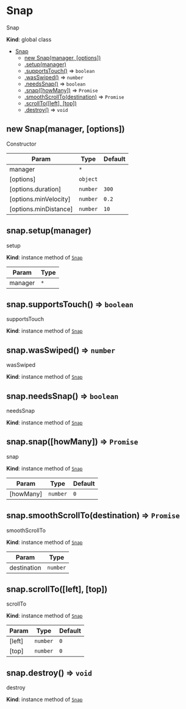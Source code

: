 <a name="Snap"></a>

# Snap
Snap

**Kind**: global class  

* [Snap](#Snap)
    * [new Snap(manager, [options])](#new_Snap_new)
    * [.setup(manager)](#Snap+setup)
    * [.supportsTouch()](#Snap+supportsTouch) ⇒ <code>boolean</code>
    * [.wasSwiped()](#Snap+wasSwiped) ⇒ <code>number</code>
    * [.needsSnap()](#Snap+needsSnap) ⇒ <code>boolean</code>
    * [.snap([howMany])](#Snap+snap) ⇒ <code>Promise</code>
    * [.smoothScrollTo(destination)](#Snap+smoothScrollTo) ⇒ <code>Promise</code>
    * [.scrollTo([left], [top])](#Snap+scrollTo)
    * [.destroy()](#Snap+destroy) ⇒ <code>void</code>

<a name="new_Snap_new"></a>

## new Snap(manager, [options])
Constructor


| Param | Type | Default |
| --- | --- | --- |
| manager | <code>\*</code> |  | 
| [options] | <code>object</code> |  | 
| [options.duration] | <code>number</code> | <code>300</code> | 
| [options.minVelocity] | <code>number</code> | <code>0.2</code> | 
| [options.minDistance] | <code>number</code> | <code>10</code> | 

<a name="Snap+setup"></a>

## snap.setup(manager)
setup

**Kind**: instance method of [<code>Snap</code>](#Snap)  

| Param | Type |
| --- | --- |
| manager | <code>\*</code> | 

<a name="Snap+supportsTouch"></a>

## snap.supportsTouch() ⇒ <code>boolean</code>
supportsTouch

**Kind**: instance method of [<code>Snap</code>](#Snap)  
<a name="Snap+wasSwiped"></a>

## snap.wasSwiped() ⇒ <code>number</code>
wasSwiped

**Kind**: instance method of [<code>Snap</code>](#Snap)  
<a name="Snap+needsSnap"></a>

## snap.needsSnap() ⇒ <code>boolean</code>
needsSnap

**Kind**: instance method of [<code>Snap</code>](#Snap)  
<a name="Snap+snap"></a>

## snap.snap([howMany]) ⇒ <code>Promise</code>
snap

**Kind**: instance method of [<code>Snap</code>](#Snap)  

| Param | Type | Default |
| --- | --- | --- |
| [howMany] | <code>number</code> | <code>0</code> | 

<a name="Snap+smoothScrollTo"></a>

## snap.smoothScrollTo(destination) ⇒ <code>Promise</code>
smoothScrollTo

**Kind**: instance method of [<code>Snap</code>](#Snap)  

| Param | Type |
| --- | --- |
| destination | <code>number</code> | 

<a name="Snap+scrollTo"></a>

## snap.scrollTo([left], [top])
scrollTo

**Kind**: instance method of [<code>Snap</code>](#Snap)  

| Param | Type | Default |
| --- | --- | --- |
| [left] | <code>number</code> | <code>0</code> | 
| [top] | <code>number</code> | <code>0</code> | 

<a name="Snap+destroy"></a>

## snap.destroy() ⇒ <code>void</code>
destroy

**Kind**: instance method of [<code>Snap</code>](#Snap)  
